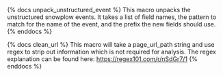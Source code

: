 {% docs unpack_unstructured_event %}
This macro unpacks the unstructured snowplow events. It takes a list of field names, the pattern to match for the name of the event, and the prefix the new fields should use.
{% enddocs %}

{% docs clean_url %}
This macro will take a page_url_path string and use regex to strip out information which is not required for analysis. The regex explanation can be found here: https://regex101.com/r/nSdGr7/1
{% enddocs %}